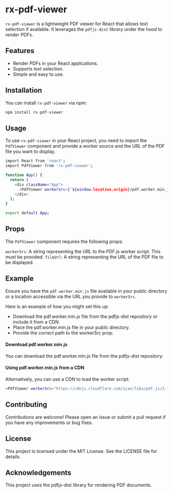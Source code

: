 # rx-pdf-viewer

`rx-pdf-viewer` is a lightweight PDF viewer for React that allows text selection if available. It leverages the `pdfjs-dist` library under the hood to render PDFs.

## Features

- Render PDFs in your React applications.
- Supports text selection.
- Simple and easy to use.

## Installation

You can install `rx-pdf-viewer` via npm:

```bash
npm install rx-pdf-viewer
```

## Usage

To use `rx-pdf-viewer` in your React project, you need to import the `PdfViewer` component and provide a worker source and the URL of the PDF file you want to display.

```bash
import React from 'react';
import PdfViewer from 'rx-pdf-viewer';

function App() {
  return (
    <div className="App">
      <PdfViewer workerSrc={`${window.location.origin}/pdf.worker.min.js`} fileUrl="path/to/your/file.pdf" />
    </div>
  );
}

export default App;
```

## Props

The `PdfViewer` component requires the following props:

`workerSrc`: A string representing the URL to the PDF.js worker script. This must be provided.
`fileUrl`: A string representing the URL of the PDF file to be displayed.

## Example

Ensure you have the `pdf.worker.min.js` file available in your public directory or a location accessible via the URL you provide to `workerSrc`.

Here is an example of how you might set this up:

- Download the pdf.worker.min.js file from the pdfjs-dist repository or include it from a CDN.
- Place the pdf.worker.min.js file in your public directory.
- Provide the correct path to the workerSrc prop.

#### Download pdf.worker.min.js

You can download the pdf.worker.min.js file from the pdfjs-dist repository:

#### Using pdf.worker.min.js from a CDN

Alternatively, you can use a CDN to load the worker script:

```bash
<PdfViewer workerSrc="https://cdnjs.cloudflare.com/ajax/libs/pdf.js/3.11.174/pdf.min.js" fileUrl="path/to/your/file.pdf" />
```

## Contributing

Contributions are welcome! Please open an issue or submit a pull request if you have any improvements or bug fixes.

## License

This project is licensed under the MIT License. See the LICENSE file for details.

## Acknowledgements

This project uses the pdfjs-dist library for rendering PDF documents.
